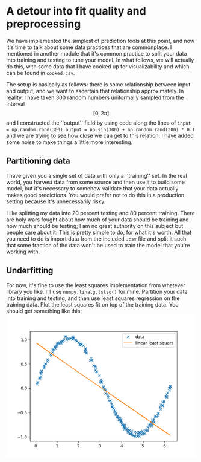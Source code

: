 
# A detour into fit quality and preprocessing

We have implemented the simplest of prediction tools at this point, and now it's time to talk about some data practices that are commonplace. 
I mentioned in another module that it's common practice to split your data into training and testing to tune your model. In what follows, 
we will actually do this, with some data that I have cooked up for visualizability and which can be found in `cooked.csv`.

The setup is basically as follows: there is some relationship between input and output, and we want to ascertain that relationship approximately. 
In reality, I have taken 300 random numbers uniformally sampled from the interval $$ [0,2 \pi]$$ and I constructed the ''output'' field by using code along the lines of 
`
input = np.random.rand(300)
output = np.sin(300) + np.random.rand(300) * 0.1
`
and we are trying to see how close we can get to this relation. 
I have added some noise to make things a little more interesting. 

## Partitioning data

I have given you a single set of data with only a ''training'' set. In the real world, you harvest data from some source and then use it to 
build some model, but it's necessary to somehow validate that your data actually makes good predictions. You would prefer not to do this in a 
production setting because it's unnecessarily risky. 

I like splitting my data into 20 percent testing and 80 percent training. There are holy wars fought about how much of your data should be training
and how much should be testing; I am no great authority on this subject but people care about it. This is pretty simple to do, for what it's worth. 
All that you  need to do is import data from the included `.csv` file and split it such that some fraction of the data won't be used to train the model that you're working with. 

## Underfitting 

For now, it's fine to use the least squares implementation from whatever library you like. I'll use `numpy.linalg.lstsq()` for mine. Partition your data into training and testing, and then use least squares regression on the training data. Plot the least squares fit on top of the training data. 
You should get something like this: ![alt text](lls.png "Title")

